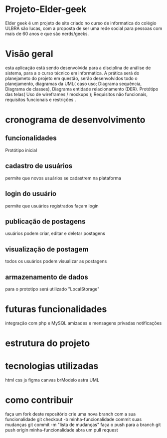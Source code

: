 # Projeto-Elder-geek
Elder geek é um projeto de site criado no curso de informatica do colégio ULBRA são lucas, com a proposta de ser uma rede social para pessoas com mais de 60 anos e que são nerds/geeks.
# Visão geral
 esta aplicação está sendo desenvolvida para a disciplina de análise de sistema, para a o curso técnico em informatica. A prática será do planejameto do projeto em questão, serão desenvolvidos todo o planejamento, diagramas da UML( caso uso; Diagrama sequência, Diagrama de classes), Diagrama entidade relacionamento (DER). Protótipo das telas( Uso de wireframes / mockups ); Requisitos não funcionais, requisitos funcionais e restrições .
 # cronograma de desenvolvimento
 ## funcionalidades
 Protótipo inicial
 ## cadastro de usuários
 permite que novos usuários se cadastrem na plataforma
 ## login do usuário 
 permite que usuários registrados façam login
 ## publicação de postagens
 usuários podem criar, editar e deletar postagens
 ## visualização de postagem
 todos os usuários podem visualizar as postagens
## armazenamento de dados
para o prototipo será utilizado "LocalStorage"
# futuras funcionalidades 
integração com php e MySQL
amizades e mensagens privadas 
notificações 
# estrutura do projeto

# tecnologias utilizadas
html
css
js
figma
canvas
brModelo
astra UML
# como contribuir
faça um fork deste repositório
crie uma nova branch com a sua funcionalidade 
git checkout -b minha-funcionalidade
commit suas mudanças 
git commit -m "lista de mudanças"
faça o push para a branch
git push origin minha-funcionalidade 
abra um pull request

 
